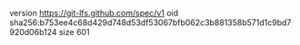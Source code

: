 version https://git-lfs.github.com/spec/v1
oid sha256:b753ee4c68d429d748d53df53067bfb062c3b881358b571d1c9bd7920d06b124
size 601
